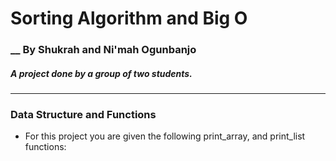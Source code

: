 # Sorting Algorithm and Big O

### __ By Shukrah and Ni'mah Ogunbanjo
##### A project done by a group of two students. 
---
### Data Structure and Functions

* For this project you are given the following print_array, and print_list functions:

